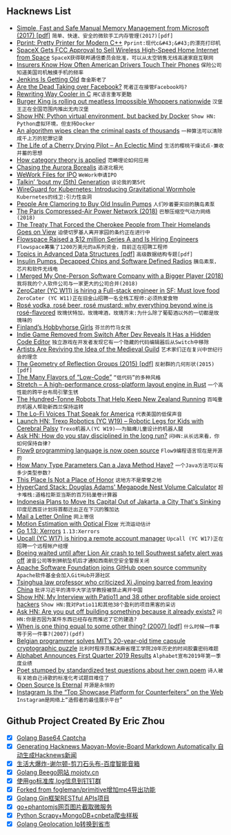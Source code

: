 ## Hacknews List


- [Simple, Fast and Safe Manual Memory Management from Microsoft (2017) [pdf]](https://www.microsoft.com/en-us/research/wp-content/uploads/2017/03/kedia2017mem.pdf)  `简单、快速、安全的微软手工内存管理(2017)[pdf]`
- [Pprint: Pretty Printer for Modern C&#43;&#43;](https://github.com/p-ranav/pprint)  `Pprint:现代c&#43;&#43;的漂亮打印机`
- [SpaceX Gets FCC Approval to Sell Wireless High-Speed Home Internet from Space](https://www.cordcuttersnews.com/spacex-gets-fcc-approval-to-sell-wireless-high-speed-home-internet-from-space/)  `SpaceX获得联邦通信委员会批准，可以从太空销售无线高速家庭互联网`
- [Insurers Know How Often American Drivers Touch Their Phones](https://www.bloomberg.com/news/articles/2019-04-29/insurers-know-exactly-how-often-american-drivers-touch-their-phones)  `保险公司知道美国司机触摸手机的频率`
- [Jenkins Is Getting Old](https://itnext.io/jenkins-is-getting-old-2c98b3422f79)  `詹金斯老了`
- [Are the Dead Taking over Facebook?](https://journals.sagepub.com/doi/10.1177/2053951719842540)  `死者正在接管Facebook吗?`
- [Rewriting Way Cooler in C](http://way-cooler.org/blog/2019/04/29/rewriting-way-cooler-in-c.html)  `用C语言重写更酷`
- [Burger King is rolling out meatless Impossible Whoppers nationwide](https://www.theverge.com/2019/4/29/18522637/burger-king-impossible-whopper-nationwide-rollout-meatless-vegetarian)  `汉堡王正在全国范围内推出无肉汉堡`
- [Show HN: Python virtual environment, but backed by Docker](https://github.com/se7entyse7en/pydockenv)  `Show HN: Python虚拟环境，但支持Docker`
- [An algorithm wipes clean the criminal pasts of thousands](https://www.bbc.co.uk/news/technology-48072164)  `一种算法可以清除成千上万的犯罪记录`
- [The Life of a Cherry Drying Pilot – An Eclectic Mind](https://www.aneclecticmind.com/2009/06/13/the-life-of-a-cherry-drying-pilot/)  `生活的樱桃干燥试点-兼收并蓄的思想`
- [How category theory is applied](https://www.johndcook.com/blog/2019/04/29/how-category-theory-is-applied/)  `范畴理论如何应用`
- [Chasing the Aurora Borealis](https://www.newyorker.com/magazine/2019/04/29/chasing-the-aurora-borealis)  `追逐北极光`
- [WeWork Files for IPO](https://www.nytimes.com/2019/04/29/business/dealbook/wework-ipo-filing.html)  `WeWork申请IPO`
- [Talkin’ ’bout my (5th) Generation](https://www.rhizomatica.org/talkin-bout-my-5th-generation/)  `谈论我的第5代`
- [WireGuard for Kubernetes: Introducing Gravitational Wormhole](https://gravitational.com/blog/announcing_wormhole/)  `Kubernetes的线卫:引力性虫洞`
- [People Are Clamoring to Buy Old Insulin Pumps](https://www.theatlantic.com/science/archive/2019/04/looping-created-insulin-pump-underground-market/588091/)  `人们吵着要买旧的胰岛素泵`
- [The Paris Compressed-Air Power Network (2018)](http://www.douglas-self.com/MUSEUM/POWER/airnetwork/airnetwork.htm)  `巴黎压缩空气动力网络(2018)`
- [The Treaty That Forced the Cherokee People from Their Homelands Goes on View](https://www.smithsonianmag.com/blogs/national-museum-american-indian/2019/04/24/treaty-new-echota/)  `迫使切罗基人离开家园的条约正在进行中`
- [Flowspace Raised a $12 million Series A and Is Hiring Engineers](https://www.flow.space/careers)  `Flowspace筹集了1200万美元的a系列资金，目前正在招聘工程师`
- [Topics in Advanced Data Structures [pdf]](http://web.stanford.edu/class/cs166/handouts/100%20Suggested%20Final%20Project%20Topics.pdf)  `高级数据结构专题[pdf]`
- [Insulin Pumps, Decapped Chips and Software Defined Radios](https://blog.usejournal.com/insulin-pumps-decapped-chips-and-software-defined-radios-1be50f121d05)  `胰岛素泵，芯片和软件无线电`
- [I Merged My One-Person Software Company with a Bigger Player (2018)](https://philderksen.com/why-i-merged/)  `我将我的个人软件公司与一家更大的公司合并(2018)`
- [ZeroCater (YC W11) is hiring a Full-stack engineer in SF: Must love food](https://zerocater.com/about/careers/?gh_jid=1585898)  `ZeroCater (YC W11)正在旧金山招聘一名全栈工程师:必须热爱食物`
- [Rosé vodka, rosé beer, rosé mustard: why everything beyond wine is rosé-flavored](https://www.vox.com/the-goods/2019/4/25/18511405/rose-wine-vodka-cider-mansion)  `玫瑰伏特加，玫瑰啤酒，玫瑰芥末:为什么除了葡萄酒以外的一切都是玫瑰味的`
- [Finland’s Hobbyhorse Girls](https://www.nytimes.com/2019/04/21/world/europe/finland-hobbyhorse-girls.html)  `芬兰的竹马女孩`
- [Indie Game Removed from Switch After Dev Reveals It Has a Hidden Code Editor](http://www.nintendolife.com/news/2019/04/indie_game_removed_from_switch_eshop_after_dev_reveals_it_contains_a_hidden_code_editor)  `独立游戏在开发者发现它有一个隐藏的代码编辑器后从Switch中移除`
- [Artists Are Reviving the Idea of the Medieval Guild](https://www.nytimes.com/2019/04/25/t-magazine/craft-guild-la-friche-zaventem-ateliers.html)  `艺术家们正在复兴中世纪行会的理念`
- [The Geometry of Reflection Groups (2015) [pdf]](http://people.mpim-bonn.mpg.de/geordie/mpg.pdf)  `反射群的几何形状(2015)[pdf]`
- [The Many Flavors of “Low-Code”](https://www.infoq.com/articles/many-flavors-low-code)  `“低代码”的多种风格`
- [Stretch – A high-performance cross-platform layout engine in Rust](https://vislyhq.github.io/stretch/)  `一个高性能的跨平台布局引擎生锈`
- [The Hundred-Tonne Robots That Help Keep New Zealand Running](https://www.youtube.com/watch?v=kQ8WI3nc1l0)  `百吨重的机器人帮助新西兰保持运转`
- [The Lo-Fi Voices That Speak for America](https://www.politico.com/interactives/2019/magazine-am-radio-still-matters/)  `代表美国的低保声音`
- [Launch HN: Trexo Robotics (YC W19) – Robotic Legs for Kids with Cerebral Palsy](item?id=19780127)  `Trexo机器人(YC W19)——为脑瘫儿童设计的机器人腿`
- [Ask HN: How do you stay disciplined in the long run?](item?id=19777976)  `问HN:从长远来看，你如何保持自律?`
- [Flow9 programming language is now open source](https://github.com/area9innovation/flow9)  `Flow9编程语言现在是开源的`
- [How Many Type Parameters Can a Java Method Have?](http://justinblank.com/experiments/howmanytypeparameterscanajavamethodhave.html)  `一个Java方法可以有多少类型参数?`
- [This Place Is Not a Place of Honor](https://web.archive.org/web/20171130034351/http://www.wipp.energy.gov/picsprog/articles/wipp%20exhibit%20message%20to%2012,000%20a_d.htm)  `这地方不是荣誉之地`
- [HyperCard Stack: Douglas Adams&#39; Megapode Nest Volume Calculator](https://archive.org/details/DouglasAdamsMegapode)  `超卡堆栈:道格拉斯亚当斯的百万码巢卷计算器`
- [Indonesia Plans to Move Its Capital Out of Jakarta, a City That&#39;s Sinking](https://www.npr.org/2019/04/29/718234878/indonesia-plans-to-move-its-capital-out-of-jakarta-a-city-thats-sinking)  `印度尼西亚计划将首都迁出正在下沉的雅加达`
- [Mail a Letter Online](http://www.mailaletter.com/)  `网上寄信`
- [Motion Estimation with Optical Flow](https://blog.nanonets.com/optical-flow/)  `光流运动估计`
- [Go 1.13: Xerrors](https://crawshaw.io/blog/xerrors)  `1.13:Xerrors`
- [Upcall (YC W17) is hiring a remote account manager](https://angel.co/upcall/jobs/545283-customer-experience-coordinator)  `Upcall (YC W17)正在招聘一个远程帐户经理`
- [Boeing waited until after Lion Air crash to tell Southwest safety alert was off](https://www.cnbc.com/2019/04/28/boeing-didnt-tell-southwest-that-safety-feature-on-737-max-was-turned-off-wsj.html)  `波音公司等到狮航坠机后才通知西南航空安全警报关闭`
- [Apache Software Foundation joins GitHub open source community](https://github.blog/2019-04-29-apache-joins-github-community/)  `Apache软件基金会加入GitHub开源社区`
- [Tsinghua law professor who criticized Xi Jinping barred from leaving China](https://www.inkstonenews.com/politics/law-professor-xu-zhangrun-barred-leaving-china/article/3008103)  `批评习近平的清华大学法学教授被禁止离开中国`
- [Show HN: My Interview with Patio11 and 38 other profitable side project hackers](http://www.sideprojectbook.com)  `Show HN:我对Patio11和其他38个盈利的项目黑客的采访`
- [Ask HN: Are you put off building something because it already exists?](item?id=19774997)  `问HN:你是否因为某件东西已经存在而推迟了它的建造?`
- [When is one thing equal to some other thing? (2007) [pdf]](http://www.math.harvard.edu/~mazur/preprints/when_is_one.pdf)  `什么时候一件事等于另一件事?(2007)(pdf)`
- [Belgian programmer solves MIT’s 20-year-old time capsule cryptographic puzzle](https://www.csail.mit.edu/news/belgian-programmer-solves-mits-20-year-old-cryptographic-puzzle)  `比利时程序员解决麻省理工学院20年历史的时间胶囊密码难题`
- [Alphabet Announces First Quarter 2019 Results](https://abc.xyz/investor/static/pdf/2019Q1_alphabet_earnings_release.pdf?cache=8ac2b86)  `Alphabet宣布2019年第一季度业绩`
- [Poet stumped by standardized test questions about her own poem](https://www.latimes.com/books/jacketcopy/la-et-jc-texas-poem-puzzle-20170109-story.html)  `诗人被有关她自己诗歌的标准化考试题目难住了`
- [Open Source Is Eternal](https://www.linuxjournal.com/content/open-source-eternal)  `开源是永恒的`
- [Instagram Is the “Top Showcase Platform for Counterfeiters” on the Web](http://www.thefashionlaw.com/home/instagram-is-the-top-showcase-platform-for-counterfeiters-on-the-web)  `Instagram是网络上“造假者的最佳展示平台”`

## Github Project Created By Eric Zhou

- [x] [Golang Base64 Captcha](https://github.com/mojocn/base64Captcha)
- [x] [Generating Hacknews Maoyan-Movie-Board Markdown Automatically 自动生成Hacknews新闻](https://github.com/dejavuzhou/md-genie)
- [x] [生活大爆炸-谢尔顿-剪刀石头布-百度智能音箱](https://github.com/mojocn/dueros-bang-game)
- [x] [Golang Beego网站 mojotv.cn](https://github.com/mojocn/www.mojotv.cn)
- [x] [使用go标准库,log信息到钉钉群](https://github.com/mojocn/dooger)
- [x] [Forked from fogleman/primitive增加mp4导出功能](https://github.com/mojocn/primitive)
- [x] [Golang Gin框架RESTful APIs项目](https://github.com/JJJJJJJerk/ezier-golang-web-api-framework)
- [x] [go+phantomjs网页图片截取微服务](https://github.com/mojocn/screen_shot)
- [x] [Python Scrapy+MongoDB+cnbeta爬虫样板](https://github.com/mojocn/scrapy_mongodb_boilerplate_cnbeta)
- [x] [Golang Geolocation Ip转换到省市](https://github.com/mojocn/ip2location)